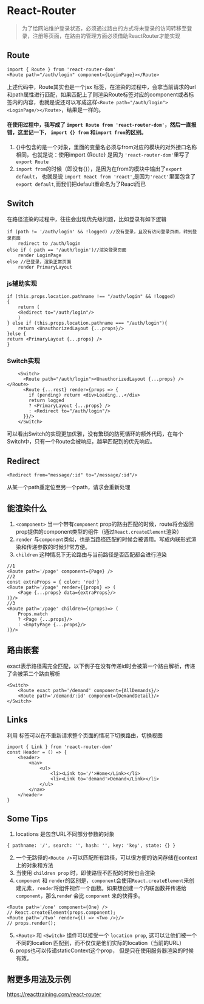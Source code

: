 # React-Router 

> 为了给网站维护登录状态，必须通过路由的方式将未登录的访问转移至登录，注册等页面，在路由的管理方面必须借助ReactRouter才能实现

## Route

```
import { Route } from 'react-router-dom'
<Route path="/auth/login" component={LoginPage}></Route>
```
上述代码中，Route其实也是一个jsx 标签，在渲染的过程中，会拿当前请求的url和path属性进行匹配，如果匹配上了则渲染Route标签对应的component或者标签内的内容，也就是说还可以写成这样```<Route path="/auth/login"><LoginPage/></Route>```，结果是一样的。

#### 在使用过程中，我写成了 ```import Route from 'react-router-dom'```，然后一直报错，这里记一下， `import {} from` 和`import from`的区别。
1. {}中包含的是一个对象，里面的变量名必须与from对应的模块的对外接口名称相同，也就是说：使用import {Route} 是因为 `'react-router-dom'`里写了`export Route`
2. `import from`的时候（即没有{}），是因为在from的模块中输出了`export default`， 也就是说 `import React from 'react'`,是因为`'react'`里面包含了`export default`,而我们把default重命名为了React而已

## Switch

在路径渲染的过程中，往往会出现优先级问题，比如登录有如下逻辑
```
if (path != '/auth/login' && !logged) //没有登录，且没有访问登录页面，转到登录页面
    redirect to /auth/login
else if ( path == '/auth/login')//渲染登录页面
    render LoginPage
else //已登录，渲染正常页面
    render PrimaryLayout
```

### js辅助实现
```
if (this.props.location.pathname !== "/auth/login" && !logged)
{
    return (
    <Redirect to="/auth/login"/>
    )
} else if (this.props.location.pathname === "/auth/login"){
    return <UnauthorizedLayout {...props}/>
}else {
return <PrimaryLayout {...props} />
}
```

### Switch实现
```
    <Switch>
      <Route path="/auth/login"><UnauthorizedLayout {...props} /></Route>
      <Route {...rest} render={props => {
        if (pending) return <div>Loading...</div>
        return logged
        ? <PrimaryLayout {...props} />
        : <Redirect to="/auth/login"/>
      }}/>
    </Switch>
```
可以看出Switch的实现更加优雅，没有繁琐的防死循环的额外代码，在每个Switch中，只有一个Route会被响应，越早匹配到的优先响应。

## Redirect
```
<Redirect from="message/:id" to="/message/:id"/>
```
从某一个path重定位至另一个path，请求会重新处理

## <Route>能渲染什么

1. `<component>` 当一个带有`component` prop的路由匹配的时候，route将会返回prop提供的component类型的组件（通过`React.createElement`渲染）
2. `render` 与`component`类似，也是当路径匹配的时候会被调用。写成内联形式渲染和传递参数的时候非常方便。
3. `children` 这种情况下无论路由与当前路径是否匹配都会进行渲染

```
//1
<Route path='/page' component={Page} />
//2
const extraProps = { color: 'red'}
<Route path='/page' render={{props} => (
    <Page {...props} data={extraProps}/>
)}/>
//3
<Route path='/page' children={(props)=> (
    Props.match
    ? <Page {...props}/>
    : <EmptyPage {...props}/>
)}/>
```

## 路由嵌套

exact表示路径需完全匹配，以下例子在没有传递id时会被第一个路由解析，传递了会被第二个路由解析
```
<Switch>
    <Route exact path='/demand' component={AllDemands}/>
    <Route path='/demand/:id' component={DemandDetail}/>
</Switch>
```

## Links
利用<Link/> 标签可以在不重新请求整个页面的情况下切换路由，切换视图
```
import { Link } from 'react-router-dom'
const Header = () => {
    <header>
        <nav>
            <ul>
                <li><Link to='/'>Home</Link></li>
                <li><Link to='demand'>Demand</Link></li>
            </ul>
        </nav>
    </header>
}
```

## Some Tips
1. locations 是包含URL不同部分参数的对象
```
{ pathname: '/', search: '', hash: '', key: 'key', state: {} }
```
2. 一个无路径的`<Route />`可以匹配所有路径，可以很方便的访问存储在context上的对象和方法
3. 当使用 `children prop` 时，即使路径不匹配的时候也会渲染
4. `component` 和 `render`的区别是，`component`会使用`React.createElement`来创建元素，`render`将组件视作一个函数。如果想创建一个内联函数并传递给`component`，那么`rende`r 会比 `component` 来的快得多。
```
<Route path='/one' component={One} />
// React.createElement(props.component);
<Route path='/two' render={() => <Two />}/>
// props.render();
```
5. `<Route>` 和 `<Switch>` 组件可以接受一个 `location prop`, 这可以让他们被一个不同的location 匹配到，而不仅仅是他们实际的location（当前的URL）
6. props也可以传递staticContext这个prop， 但是只在使用服务器渲染的时候有效。

## 附更多用法及示例
https://reacttraining.com/react-router
